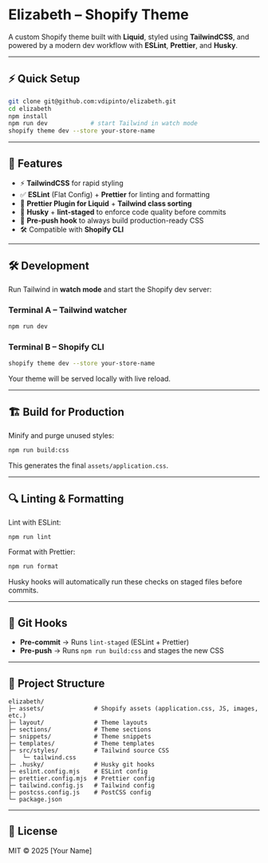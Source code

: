 # Elizabeth – Shopify Theme

A custom Shopify theme built with **Liquid**, styled using **TailwindCSS**, and powered by a modern dev workflow with **ESLint**, **Prettier**, and **Husky**.

---

## ⚡ Quick Setup

```bash
git clone git@github.com:vdipinto/elizabeth.git
cd elizabeth
npm install
npm run dev            # start Tailwind in watch mode
shopify theme dev --store your-store-name
```

---

## 🚀 Features

- ⚡ **TailwindCSS** for rapid styling
- ✅ **ESLint** (Flat Config) + **Prettier** for linting and formatting
- 🧩 **Prettier Plugin for Liquid** + **Tailwind class sorting**
- 🐶 **Husky** + **lint-staged** to enforce code quality before commits
- 🔧 **Pre-push hook** to always build production-ready CSS
- 🛠️ Compatible with **Shopify CLI**

---

## 🛠️ Development

Run Tailwind in **watch mode** and start the Shopify dev server:

### Terminal A – Tailwind watcher
```bash
npm run dev
```

### Terminal B – Shopify CLI
```bash
shopify theme dev --store your-store-name
```

Your theme will be served locally with live reload.

---

## 🏗️ Build for Production

Minify and purge unused styles:

```bash
npm run build:css
```

This generates the final `assets/application.css`.

---

## 🔍 Linting & Formatting

Lint with ESLint:

```bash
npm run lint
```

Format with Prettier:

```bash
npm run format
```

Husky hooks will automatically run these checks on staged files before commits.

---

## 🐶 Git Hooks

- **Pre-commit** → Runs `lint-staged` (ESLint + Prettier)  
- **Pre-push** → Runs `npm run build:css` and stages the new CSS  

---

## 📂 Project Structure

```
elizabeth/
├─ assets/              # Shopify assets (application.css, JS, images, etc.)
├─ layout/              # Theme layouts
├─ sections/            # Theme sections
├─ snippets/            # Theme snippets
├─ templates/           # Theme templates
├─ src/styles/          # Tailwind source CSS
│   └─ tailwind.css
├─ .husky/              # Husky git hooks
├─ eslint.config.mjs    # ESLint config
├─ prettier.config.mjs  # Prettier config
├─ tailwind.config.js   # Tailwind config
├─ postcss.config.js    # PostCSS config
└─ package.json
```

---

## 📝 License

MIT © 2025 [Your Name]
